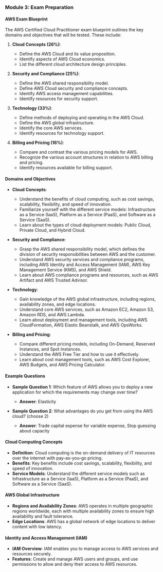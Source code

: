 ### Module 3: Exam Preparation

#### AWS Exam Blueprint
The AWS Certified Cloud Practitioner exam blueprint outlines the key domains and objectives that will be tested. These include:

1. **Cloud Concepts (26%)**:
   - Define the AWS Cloud and its value proposition.
   - Identify aspects of AWS Cloud economics.
   - List the different cloud architecture design principles.

2. **Security and Compliance (25%)**:
   - Define the AWS shared responsibility model.
   - Define AWS Cloud security and compliance concepts.
   - Identify AWS access management capabilities.
   - Identify resources for security support.

3. **Technology (33%)**:
   - Define methods of deploying and operating in the AWS Cloud.
   - Define the AWS global infrastructure.
   - Identify the core AWS services.
   - Identify resources for technology support.

4. **Billing and Pricing (16%)**:
   - Compare and contrast the various pricing models for AWS.
   - Recognize the various account structures in relation to AWS billing and pricing.
   - Identify resources available for billing support.

#### Domains and Objectives
- **Cloud Concepts**:
  - Understand the benefits of cloud computing, such as cost savings, scalability, flexibility, and speed of innovation.
  - Familiarize yourself with the different service models: Infrastructure as a Service (IaaS), Platform as a Service (PaaS), and Software as a Service (SaaS).
  - Learn about the types of cloud deployment models: Public Cloud, Private Cloud, and Hybrid Cloud.

- **Security and Compliance**:
  - Grasp the AWS shared responsibility model, which defines the division of security responsibilities between AWS and the customer.
  - Understand AWS security services and compliance programs, including AWS Identity and Access Management (IAM), AWS Key Management Service (KMS), and AWS Shield.
  - Learn about AWS compliance programs and resources, such as AWS Artifact and AWS Trusted Advisor.

- **Technology**:
  - Gain knowledge of the AWS global infrastructure, including regions, availability zones, and edge locations.
  - Understand core AWS services, such as Amazon EC2, Amazon S3, Amazon RDS, and AWS Lambda.
  - Learn about deployment and management tools, including AWS CloudFormation, AWS Elastic Beanstalk, and AWS OpsWorks.

- **Billing and Pricing**:
  - Compare different pricing models, including On-Demand, Reserved Instances, and Spot Instances.
  - Understand the AWS Free Tier and how to use it effectively.
  - Learn about cost management tools, such as AWS Cost Explorer, AWS Budgets, and AWS Pricing Calculator.

#### Example Questions
- **Sample Question 1**: Which feature of AWS allows you to deploy a new application for which the requirements may change over time?
  - **Answer**: Elasticity

- **Sample Question 2**: What advantages do you get from using the AWS cloud? (choose 2)
  - **Answer**: Trade capital expense for variable expense, Stop guessing about capacity

#### Cloud Computing Concepts
- **Definition**: Cloud computing is the on-demand delivery of IT resources over the internet with pay-as-you-go pricing.
- **Benefits**: Key benefits include cost savings, scalability, flexibility, and speed of innovation.
- **Service Models**: Understand the different service models such as Infrastructure as a Service (IaaS), Platform as a Service (PaaS), and Software as a Service (SaaS).

#### AWS Global Infrastructure
- **Regions and Availability Zones**: AWS operates in multiple geographic regions worldwide, each with multiple availability zones to ensure high availability and fault tolerance.
- **Edge Locations**: AWS has a global network of edge locations to deliver content with low latency.

#### Identity and Access Management (IAM)
- **IAM Overview**: IAM enables you to manage access to AWS services and resources securely.
- **Features**: Create and manage AWS users and groups, and use permissions to allow and deny their access to AWS resources.


